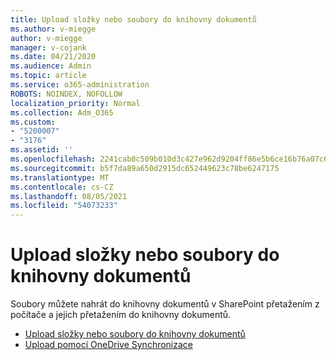```yaml
---
title: Upload složky nebo soubory do knihovny dokumentů
ms.author: v-miegge
author: v-miegge
manager: v-cojank
ms.date: 04/21/2020
ms.audience: Admin
ms.topic: article
ms.service: o365-administration
ROBOTS: NOINDEX, NOFOLLOW
localization_priority: Normal
ms.collection: Adm_O365
ms.custom:
- "5200007"
- "3176"
ms.assetid: ''
ms.openlocfilehash: 2241cab0c509b010d3c427e962d9204ff86e5b6ce16b76a07c6c2b6b60485b18
ms.sourcegitcommit: b5f7da89a650d2915dc652449623c78be6247175
ms.translationtype: MT
ms.contentlocale: cs-CZ
ms.lasthandoff: 08/05/2021
ms.locfileid: "54073233"
---
```

# <a name="upload-a-folder-or-files-to-a-document-library"></a>Upload složky nebo soubory do knihovny dokumentů

Soubory můžete nahrát do knihovny dokumentů v SharePoint přetažením z počítače a jejich přetažením do knihovny dokumentů.

* [Upload složky nebo soubory do knihovny dokumentů](https://support.office.com/article/upload-a-folder-or-files-to-a-document-library-eb18fcba-c953-4d45-8d90-8da66edeacdb)
* [Upload pomocí OneDrive Synchronizace](https://support.office.com/article/sync-files-with-onedrive-in-windows-615391c4-2bd3-4aae-a42a-858262e42a49)